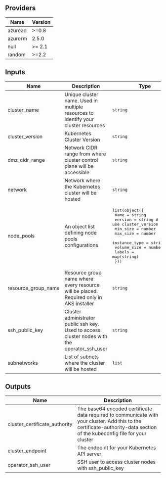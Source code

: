 ## Providers

| Name    | Version |
| ------- | ------- |
| azuread | >=0.8   |
| azurerm | 2.5.0   |
| null    | >= 2.1  |
| random  | >=2.2   |

## Inputs

| Name                  | Description                                                                                     | Type                                                                                                                                                                                                                                                                                       | Default | Required |
| --------------------- | ----------------------------------------------------------------------------------------------- | ------------------------------------------------------------------------------------------------------------------------------------------------------------------------------------------------------------------------------------------------------------------------------------------ | ------- | :------: |
| cluster\_name         | Unique cluster name. Used in multiple resources to identify your cluster resources              | `string`                                                                                                                                                                                                                                                                                   | n/a     |   yes    |
| cluster\_version      | Kubernetes Cluster Version                                                                      | `string`                                                                                                                                                                                                                                                                                   | n/a     |   yes    |
| dmz\_cidr\_range      | Network CIDR range from where cluster control plane will be accessible                          | `string`                                                                                                                                                                                                                                                                                   | n/a     |   yes    |
| network               | Network where the Kubernetes cluster will be hosted                                             | `string`                                                                                                                                                                                                                                                                                   | n/a     |   yes    |
| node\_pools           | An object list defining node pools configurations                                               | <pre>list(object({<br>    name          = string<br>    version       = string # null to use cluster_version<br>    min_size      = number<br>    max_size      = number<br>    instance_type = string<br>    volume_size   = number<br>    labels        = map(string)<br>  }))<br></pre> | `[]`    |    no    |
| resource\_group\_name | Resource group name where every resource will be placed. Required only in AKS installer         | `string`                                                                                                                                                                                                                                                                                   | n/a     |   yes    |
| ssh\_public\_key      | Cluster administrator public ssh key. Used to access cluster nodes with the operator\_ssh\_user | `string`                                                                                                                                                                                                                                                                                   | n/a     |   yes    |
| subnetworks           | List of subnets where the cluster will be hosted                                                | `list`                                                                                                                                                                                                                                                                                     | n/a     |   yes    |

## Outputs

| Name                            | Description                                                                                                                                                               |
| ------------------------------- | ------------------------------------------------------------------------------------------------------------------------------------------------------------------------- |
| cluster\_certificate\_authority | The base64 encoded certificate data required to communicate with your cluster. Add this to the certificate-authority-data section of the kubeconfig file for your cluster |
| cluster\_endpoint               | The endpoint for your Kubernetes API server                                                                                                                               |
| operator\_ssh\_user             | SSH user to access cluster nodes with ssh\_public\_key                                                                                                                    |

